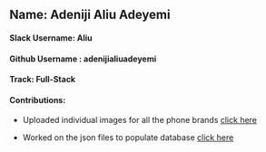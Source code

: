 ## Name: Adeniji Aliu Adeyemi
#### Slack Username: Aliu
#### Github Username : adenijialiuadeyemi
#### Track: Full-Stack
#### Contributions:

- Uploaded individual images for all the phone brands [click here](https://github.com/zuri-training/price_compare_team_27/tree/main/uploads)

- Worked on the json files to populate database [click here](https://github.com/zuri-training/price_compare_team_27/blob/main/phones.json)
